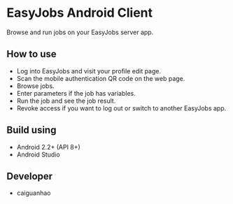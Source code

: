 EasyJobs Android Client
=======================

Browse and run jobs on your EasyJobs server app.

How to use
----------

* Log into EasyJobs and visit your profile edit page.
* Scan the mobile authentication QR code on the web page.
* Browse jobs.
* Enter parameters if the job has variables.
* Run the job and see the job result.
* Revoke access if you want to log out or switch to another EasyJobs app.

Build using
-----------

* Android 2.2+ (API 8+)
* Android Studio

Developer
---------

* caiguanhao
